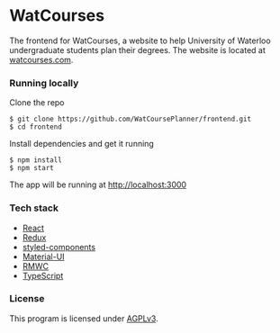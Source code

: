 # WatCourses

The frontend for WatCourses, a website to help University of Waterloo undergraduate students plan their degrees. The website is located at [watcourses.com](https://watcourses.com/).

### Running locally

Clone the repo

```shell
$ git clone https://github.com/WatCoursePlanner/frontend.git
$ cd frontend
```

Install dependencies and get it running

```shell
$ npm install
$ npm start
```

The app will be running at [http://localhost:3000](http://localhost:3000)

### Tech stack

- [React](https://reactjs.org/)
- [Redux](https://redux.js.org/)
- [styled-components](https://https://www.styled-components.com/)
- [Material-UI](https://material-ui.com/)
- [RMWC](https://rmwc.io/)
- [TypeScript](https://www.typescriptlang.org/)

### License

This program is licensed under [AGPLv3](https://github.com/WatCoursePlanner/frontend/blob/master/LICENSE).
